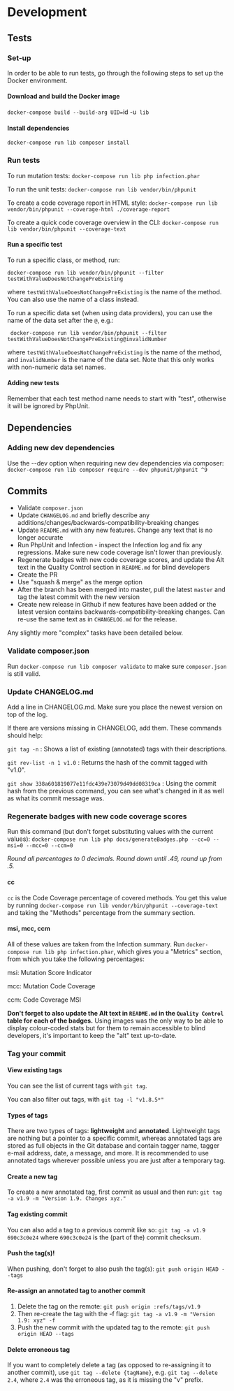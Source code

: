 # Development

## Tests


### Set-up
In order to be able to run tests, go through the following steps to set up the Docker environment.


#### Download and build the Docker image
`docker-compose build --build-arg UID=`id -u` lib`


#### Install dependencies

`docker-compose run lib composer install`


### Run tests

To run mutation tests:
`docker-compose run lib php infection.phar`

To run the unit tests:
`docker-compose run lib vendor/bin/phpunit`

To create a code coverage report in HTML style:
`docker-compose run lib vendor/bin/phpunit --coverage-html ./coverage-report`

To create a quick code coverage overview in the CLI:
`docker-compose run lib vendor/bin/phpunit --coverage-text`


#### Run a specific test

To run a specific class, or method, run:

`docker-compose run lib vendor/bin/phpunit --filter testWithValueDoesNotChangePreExisting`

where `testWithValueDoesNotChangePreExisting` is the name of the method. You can also use the name of a class instead.

To run a specific data set (when using data providers), you can use the name of the data set after the `@`, e.g.:

` docker-compose run lib vendor/bin/phpunit --filter testWithValueDoesNotChangePreExisting@invalidNumber`

where `testWithValueDoesNotChangePreExisting` is the name of the method, and `invalidNumber` is the name of the data set. Note that this only works with non-numeric data set names.


#### Adding new tests

Remember that each test method name needs to start with "test", otherwise it will be ignored by PhpUnit.


## Dependencies

### Adding new dev dependencies

Use the --dev option when requiring new dev dependencies via composer:
`docker-compose run lib composer require --dev phpunit/phpunit ^9`


## Commits

- Validate `composer.json`
- Update `CHANGELOG.md` and briefly describe any additions/changes/backwards-compatibility-breaking changes
- Update `README.md` with any new features. Change any text that is no longer accurate
- Run PhpUnit and Infection - inspect the Infection log and fix any regressions. Make sure new code coverage isn't lower than previously.
- Regenerate badges with new code coverage scores, and update the Alt text in the Quality Control section in `README.md` for blind developers
- Create the PR
- Use "squash & merge" as the merge option
- After the branch has been merged into master, pull the latest `master` and tag the latest commit with the new version
- Create new release in Github if new features have been added or the latest version contains backwards-compatibility-breaking changes. Can re-use the same text as in `CHANGELOG.md` for the release.

Any slightly more "complex" tasks have been detailed below.

### Validate composer.json

Run `docker-compose run lib composer validate` to make sure `composer.json` is still valid.


### Update CHANGELOG.md

Add a line in CHANGELOG.md. Make sure you place the newest version on top of the log.

If there are versions missing in CHANGELOG, add them. These commands should help:

`git tag -n`
: Shows a list of existing (annotated) tags with their descriptions.

`git rev-list -n 1 v1.0`
: Returns the hash of the commit tagged with "v1.0".

`git show 338a601819077e11fdc439e73079d49dd08319ca`
: Using the commit hash from the previous command, you can see what's changed in it as well as what its commit message was.

### Regenerate badges with new code coverage scores

Run this command (but don't forget substituting values with the current values):
`docker-compose run lib php docs/generateBadges.php --cc=0 --msi=0 --mcc=0 --ccm=0`

*Round all percentages to 0 decimals. Round down until .49, round up from .5.*

#### cc
`cc` is the Code Coverage percentage of covered methods. You get this value by running `docker-compose run lib vendor/bin/phpunit --coverage-text` and taking the "Methods" percentage from the summary section.

#### msi, mcc, ccm
All of these values are taken from the Infection summary. Run `docker-compose run lib php infection.phar`, which gives you a "Metrics" section, from which you take the following percentages:

msi: Mutation Score Indicator

mcc: Mutation Code Coverage

ccm: Code Coverage MSI

**Don't forget to also update the Alt text in `README.md` in the `Quality Control` table for each of the badges.** Using images was the only way to be able to display colour-coded stats but for them to remain accessible to blind developers, it's important to keep the "alt" text up-to-date.


### Tag your commit

#### View existing tags
You can see the list of current tags with `git tag`.

You can also filter out tags, with `git tag -l "v1.8.5*"`


#### Types of tags
There are two types of tags: **lightweight** and **annotated**.
Lightweight tags are nothing but a pointer to a specific commit, whereas annotated tags are stored as full objects in the Git database and contain tagger name, tagger e-mail address, date, a message, and more.
It is recommended to use annotated tags wherever possible unless you are just after a temporary tag.


#### Create a new tag
To create a new annotated tag, first commit as usual and then run:
`git tag -a v1.9 -m "Version 1.9. Changes xyz."`


#### Tag existing commit
You can also add a tag to a previous commit like so: `git tag -a v1.9 690c3c0e24` where `690c3c0e24` is the (part of the) commit checksum.


#### Push the tag(s)!
When pushing, don't forget to also push the tag(s):
`git push origin HEAD --tags`


#### Re-assign an annotated tag to another commit

1. Delete the tag on the remote: `git push origin :refs/tags/v1.9`
2. Then re-create the tag with the -f flag: `git tag -a v1.9 -m "Version 1.9: xyz" -f`
3. Push the new commit with the updated tag to the remote: `git push origin HEAD --tags`

#### Delete erroneous tag

If you want to completely delete a tag (as opposed to re-assigning it to another commit), use `git tag --delete {tagName}`, e.g. `git tag --delete 2.4`, where `2.4` was the erroneous tag, as it is missing the "v" prefix.